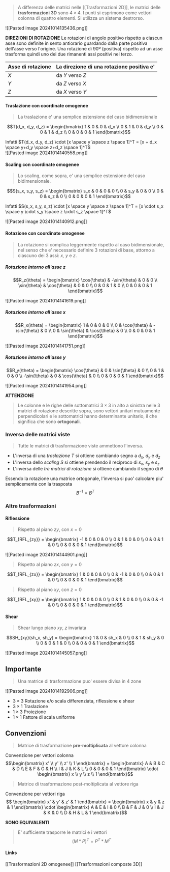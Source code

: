 >A differenza delle matrici nelle [[Trasformazioni 2D]], le matrici delle **trasformazioni 3D** sono $4 \times 4$. I punti si esprimono come vettori colonna di quattro elementi. Si utilizza un sistema destrorso.

![[Pasted image 20241014135436.png]]

**DIREZIONI DI ROTAZIONE**
Le rotazioni di angolo positivo rispetto a ciascun asse sono definite in sento antiorario guardando dalla parte positiva dell'asse verso l'origine.
Una rotazione di 90º (positiva) rispetto ad un asse trasforma quindi uno dei due rimanenti assi positivi nel terzo.

| Asse di rotazione | La direzione di una rotazione positiva e' |
| ----------------- | ----------------------------------------- |
| $X$               | da $Y$ verso $Z$                          |
| $Y$               | da $Z$ verso $X$                          |
| $Z$               | da $X$ verso $Y$                          |

#### Traslazione con coordinate omogenee
>La traslazione e' una semplice estensione del caso bidimensionale

$$T(d_x, d_y, d_z) = \begin{bmatrix} 1 & 0 & 0 & d_x \\ 0 & 1 & 0 & d_y \\ 0 & 0 & 1 & d_z \\ 0 & 0 & 0 & 1 \end{bmatrix}$$

Infatti $T(d_x, d_y, d_z) \cdot [x \space y \space z \space 1]^T = [x + d_x \space y+d_y \space z+d_z \space 1]^T$
\
![[Pasted image 20241014140558.png]]

#### Scaling con coordinate omogenee
>Lo scaling, come sopra, e' una semplice estensione del caso bidimensionale.

$$S(s_x, s_y, s_z) = \begin{bmatrix} s_x & 0 & 0 & 0 \\ 0 & s_y & 0 & 0 \\ 0 & 0 & s_z & 0 \\ 0 & 0 & 0 & 1 \end{bmatrix}$$

Infatti $S(s_x, s_y, s_z) \cdot [x \space y \space z \space 1]^T = [x \cdot s_x \space y \cdot s_y \space z \cdot s_z \space 1]^T$

![[Pasted image 20241014140912.png]]


#### Rotazione con coordinate omogenee
>La rotazione si complica leggermente rispetto al caso bidimensionale, nel senso che e' necessario definire 3 rotazioni di base, attorno a ciascuno dei 3 assi: *x, y* e *z*.

##### Rotazione intorno all'asse z

$$R_z(\theta) = \begin{bmatrix} \cos{\theta} & -\sin{\theta} & 0 & 0 \\ \sin{\theta} & \cos{\theta} & 0 & 0 \\ 0 & 0 & 1 & 0 \\ 0 & 0 & 0 & 1 \end{bmatrix}$$

![[Pasted image 20241014141619.png]]


##### Rotazione intorno all'asse x

$$R_x(\theta) = \begin{bmatrix} 1 & 0 & 0 & 0 \\  0 & \cos{\theta} & -\sin{\theta} & 0 \\ 0 & \sin{\theta} & \cos{\theta} & 0 \\ 0 & 0 & 0 & 1 \end{bmatrix}$$

![[Pasted image 20241014141751.png]]


##### Rotazione intorno all'asse y

$$R_y(\theta) = \begin{bmatrix} \cos{\theta} & 0 & \sin{\theta} & 0 \\  0 & 1 & 0 & 0 \\ -\sin{\theta} & 0 & \cos{\theta} & 0 \\ 0 & 0 & 0 & 1 \end{bmatrix}$$

![[Pasted image 20241014141954.png]]


**ATTENZIONE**
>Le colonne e le righe delle sottomatrici $3 \times 3$ in alto a sinistra nelle 3 matrici di rotazione descritte sopra, sono vettori unitari mutuamente perpendicolari e le sottomatrici hanno determinante unitario, il che significa che sono **ortogonali**.


### Inversa delle matrici viste
>Tutte le matrici di trasformazione viste ammettono l'inversa.

- L'inversa di una *traslazione T* si ottiene cambiando segno a $d_x$, $d_y$ e $d_z$
- L'inversa dello *scaling S* si ottiene prendendo il reciproco di $s_x$, $s_y$ e $s_z$
- L'inversa delle *tre matrici di rotazione* si ottiene cambiando il segno di $\theta$

Essendo la rotazione una matrice ortogonale, l'inversa si puo' calcolare piu' semplicemente con la trasposta
$$B^{-1} = B^T$$

### Altre trasformazioni
#### Riflessione
>Rispetto al piano $zy$, con $x = 0$

$$T_{RFL_{zy}} = \begin{bmatrix} -1 & 0 & 0 & 0 \\ 0 & 1 & 0 & 0 \\ 0 & 0 & 1 & 0 \\ 0 & 0 & 0 & 1 \end{bmatrix}$$

![[Pasted image 20241014144901.png]]


>Rispetto al piano $zx$, con $y=0$

$$T_{RFL_{zx}} = \begin{bmatrix} 1 & 0 & 0 & 0 \\ 0 & -1 & 0 & 0 \\ 0 & 0 & 1 & 0 \\ 0 & 0 & 0 & 1 \end{bmatrix}$$

>Rispetto al piano $xy$, con $z=0$

$$T_{RFL_{xy}} = \begin{bmatrix} 1 & 0 & 0 & 0 \\ 0 & 1 & 0 & 0 \\ 0 & 0 & -1 & 0 \\ 0 & 0 & 0 & 1 \end{bmatrix}$$

#### Shear
>Shear lungo piano $xy$, $z$ invariata

$$SH_{xy}(sh_x, sh_y) = \begin{bmatrix} 1 & 0 & sh_x & 0 \\ 0 & 1 & sh_y & 0 \\ 0 & 0 & 1 & 0 \\ 0 & 0 & 0 & 1 \end{bmatrix}$$

![[Pasted image 20241014145057.png]]

## Importante
>Una matrice di trasformazione puo' essere divisa in 4 zone

![[Pasted image 20241014192906.png]]

- $3 \times 3$ Rotazione e/o scala differenziata, riflessione e shear
- $3 \times 1$ Traslazione
- $1 \times 3$ Proiezione
- $1 \times 1$ Fattore di scala uniforme

## Convenzioni
>Matrice di trasformazione **pre-moltiplicata** al vettore colonna

Convenzione per vettori colonna
$$\begin{bmatrix} x' \\ y' \\ z' \\ 1 \end{bmatrix} = \begin{bmatrix} A & B & C  & D \\ E & F & G & H \\ I & J & K & L \\ 0 & 0 & 0 & 1 \end{bmatrix} \cdot \begin{bmatrix} x \\ y \\ z \\ 1 \end{bmatrix}$$
>Matrice di trasformazione post-moltiplicata al vettore riga

Convenzione per vettori riga
$$ \begin{bmatrix} x' & y' & z' & 1 \end{bmatrix} = \begin{bmatrix} x & y & z & 1 \end{bmatrix} \cdot \begin{bmatrix} A & E & I  & 0 \\ B & F & J & 0 \\ I & J & K & 0 \\ D & H & L & 1 \end{bmatrix}$$

**SONO EQUIVALENTI**
>E' sufficiente trasporre le matrici e i vettori
>$$ (M*P)^T=P^T*M^T$$


#### Links
[[Trasformazioni 2D omogenee]]
[[Trasformazioni composte 3D]]